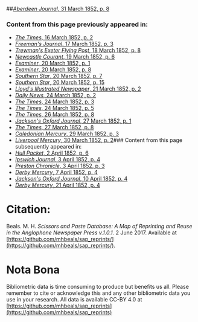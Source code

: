 ##[*Aberdeen Journal*, 31 March 1852, p. 8](https://mhbeals.github.io/sap_html/Aberdeen-Journal/Aberdeen-Journal-31-March-1852-p-8)

### Content from this page previously appeared in:
+ [*The Times*, 16 March 1852, p. 2](https://mhbeals.github.io/sap_html/The-Times/The-Times-16-March-1852-p-2)
+ [*Freeman's Journal*, 17 March 1852, p. 3](https://mhbeals.github.io/sap_html/Freeman's-Journal/Freeman's-Journal-17-March-1852-p-3)
+ [*Trewman's Exeter Flying Post*, 18 March 1852, p. 8](https://mhbeals.github.io/sap_html/Trewman's-Exeter-Flying-Post/Trewman's-Exeter-Flying-Post-18-March-1852-p-8)
+ [*Newcastle Courant*, 19 March 1852, p. 6](https://mhbeals.github.io/sap_html/Newcastle-Courant/Newcastle-Courant-19-March-1852-p-6)
+ [*Examiner*, 20 March 1852, p. 1](https://mhbeals.github.io/sap_html/Examiner/Examiner-20-March-1852-p-1)
+ [*Examiner*, 20 March 1852, p. 8](https://mhbeals.github.io/sap_html/Examiner/Examiner-20-March-1852-p-8)
+ [*Southern Star*, 20 March 1852, p. 7](https://mhbeals.github.io/sap_html/Southern-Star/Southern-Star-20-March-1852-p-7)
+ [*Southern Star*, 20 March 1852, p. 15](https://mhbeals.github.io/sap_html/Southern-Star/Southern-Star-20-March-1852-p-15)
+ [*Lloyd's Illustrated Newspaper*, 21 March 1852, p. 2](https://mhbeals.github.io/sap_html/Lloyd's-Illustrated-Newspaper/Lloyd's-Illustrated-Newspaper-21-March-1852-p-2)
+ [*Daily News*, 24 March 1852, p. 2](https://mhbeals.github.io/sap_html/Daily-News/Daily-News-24-March-1852-p-2)
+ [*The Times*, 24 March 1852, p. 3](https://mhbeals.github.io/sap_html/The-Times/The-Times-24-March-1852-p-3)
+ [*The Times*, 24 March 1852, p. 5](https://mhbeals.github.io/sap_html/The-Times/The-Times-24-March-1852-p-5)
+ [*The Times*, 26 March 1852, p. 8](https://mhbeals.github.io/sap_html/The-Times/The-Times-26-March-1852-p-8)
+ [*Jackson's Oxford Journal*, 27 March 1852, p. 1](https://mhbeals.github.io/sap_html/Jackson's-Oxford-Journal/Jackson's-Oxford-Journal-27-March-1852-p-1)
+ [*The Times*, 27 March 1852, p. 8](https://mhbeals.github.io/sap_html/The-Times/The-Times-27-March-1852-p-8)
+ [*Caledonian Mercury*, 29 March 1852, p. 3](https://mhbeals.github.io/sap_html/Caledonian-Mercury/Caledonian-Mercury-29-March-1852-p-3)
+ [*Liverpool Mercury*, 30 March 1852, p. 2](https://mhbeals.github.io/sap_html/Liverpool-Mercury/Liverpool-Mercury-30-March-1852-p-2)### Content from this page subsequently appeared in:
+ [*Hull Packet*, 2 April 1852, p. 6](https://mhbeals.github.io/sap_html/Hull-Packet/Hull-Packet-2-April-1852-p-6)
+ [*Ipswich Journal*, 3 April 1852, p. 4](https://mhbeals.github.io/sap_html/Ipswich-Journal/Ipswich-Journal-3-April-1852-p-4)
+ [*Preston Chronicle*, 3 April 1852, p. 3](https://mhbeals.github.io/sap_html/Preston-Chronicle/Preston-Chronicle-3-April-1852-p-3)
+ [*Derby Mercury*, 7 April 1852, p. 4](https://mhbeals.github.io/sap_html/Derby-Mercury/Derby-Mercury-7-April-1852-p-4)
+ [*Jackson's Oxford Journal*, 10 April 1852, p. 4](https://mhbeals.github.io/sap_html/Jackson's-Oxford-Journal/Jackson's-Oxford-Journal-10-April-1852-p-4)
+ [*Derby Mercury*, 21 April 1852, p. 4](https://mhbeals.github.io/sap_html/Derby-Mercury/Derby-Mercury-21-April-1852-p-4)
                    
# Citation: 

Beals. M. H. *Scissors and Paste Database: A Map of Reprinting and Reuse in the Anglophone Newspaper Press v.1.0.1.* 2 June 2017. Available at [https://github.com/mhbeals/sap_reprints/](https://github.com/mhbeals/sap_reprints/). 
                    
# Nota Bona

Bibliometric data is time consuming to produce but benefits us all. Please remember to cite or acknowledge this and any other bibliometric data you use in your research. All data is available CC-BY 4.0 at [https://github.com/mhbeals/sap_reprints](https://github.com/mhbeals/sap_reprints)